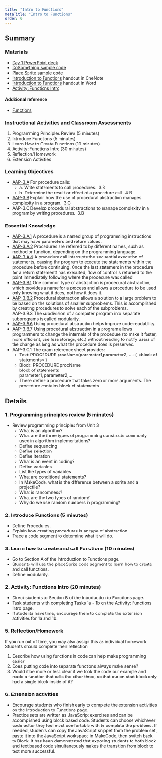 ```yaml
---
title: "Intro to Functions"
metaTitle: "Intro to Functions"
order: 0
---
```


## Summary

### Materials

* [Day 1 PowerPoint deck](https://1drv.ms/p/s!AqsgsTyHBmRBkHH-DeqCqztjgdPi?e=8ShAIc)
* [DoSomething sample code](https://makecode.com/_dpa8o38asH3s)
* [Place Sprite sample code](https://makecode.com/_eHsAWYesxEu7)
* [Introduction to Functions](/unit-5/day-1/introduction-to-functions) handout in OneNote
* [Introduction to Functions](https://1drv.ms/w/s!AqsgsTyHBmRBkHCcF-mCg8tNfOZi?e=zSt069) handout in Word
* [Activity: Functions Intro](https://arcade.makecode.com/courses/csintro2/functions/intro)

#### Additional reference

* [Functions](https://minecraft.makecode.com/courses/csintro/functions/overview)

### Instructional Activities and Classroom Assessments 

1. Programming Principles Review (5 minutes)
2. Introduce Functions (5 minutes)
3. Learn How to Create Functions (10 minutes)
4. Activity: Functions Intro (30 minutes)
5. Reflection/Homework
6. Extension Activities

### Learning Objectives 

* [AAP-3.A](https://apcentral.collegeboard.org/pdf/ap-computer-science-principles-course-and-exam-description.pdf?course=ap-computer-science-principles#page=91) For procedure calls:
    * a. Write statements to call procedures. 3.B
    * b. Determine the result or effect of a procedure call. 4.B
* [AAP-3.B](https://apcentral.collegeboard.org/pdf/ap-computer-science-principles-course-and-exam-description.pdf?course=ap-computer-science-principles#page=94) Explain how the use of procedural abstraction manages complexity in a program. [3.C](https://apcentral.collegeboard.org/pdf/ap-computer-science-principles-course-and-exam-description.pdf?course=ap-computer-science-principles#page=23)
* AAP-3.C Develop procedural abstractions to manage complexity in a program by writing procedures. 3.B

### Essential Knowledge

* [AAP-3.A.1](https://apcentral.collegeboard.org/pdf/ap-computer-science-principles-course-and-exam-description.pdf?course=ap-computer-science-principles#page=91) A procedure is a named group of programming instructions that may have parameters and return values. 
* [AAP-3.A.2](https://apcentral.collegeboard.org/pdf/ap-computer-science-principles-course-and-exam-description.pdf?course=ap-computer-science-principles#page=91) Procedures are referred to by different names, such as method or function, depending on the programming language. 
* [AAP-3.A.4](https://apcentral.collegeboard.org/pdf/ap-computer-science-principles-course-and-exam-description.pdf?course=ap-computer-science-principles#page=91) A procedure call interrupts the sequential execution of statements, causing the program to execute the statements within the procedure before continuing. Once the last statement in the procedure (or a return statement) has executed, flow of control is returned to the point immediately following where the procedure was called. 
* [AAP-3.B.1](https://apcentral.collegeboard.org/pdf/ap-computer-science-principles-course-and-exam-description.pdf?course=ap-computer-science-principles#page=94) One common type of abstraction is procedural abstraction, which provides a name for a process and allows a procedure to be used only knowing what it does, not how it does it.
* [AAP-3.B.2](https://apcentral.collegeboard.org/pdf/ap-computer-science-principles-course-and-exam-description.pdf?course=ap-computer-science-principles#page=94) Procedural abstraction allows a solution to a large problem to be based on the solutions of smaller subproblems. This is accomplished by creating procedures to solve each of the subproblems.  
AAP-3.B.3 The subdivision of a computer program into separate subprograms is called modularity. 
* [AAP-3.B.6](https://apcentral.collegeboard.org/pdf/ap-computer-science-principles-course-and-exam-description.pdf?course=ap-computer-science-principles#page=95) Using procedural abstraction helps improve code readability.  
* [AAP-3.B.7](https://apcentral.collegeboard.org/pdf/ap-computer-science-principles-course-and-exam-description.pdf?course=ap-computer-science-principles#page=95) Using procedural abstraction in a program allows programmers to change the internals of the procedure (to make it faster, more efficient, use less storage, etc.) without needing to notify users of the change as long as what the procedure does is preserved.  
* AAP-3.C.1 The exam reference sheet provides:
    * Text: PROCEDURE procName(parameter1,parameter2, ...) { &lt;block of statements&gt; }
    * Block: PROCEDURE procName<br/>block of statements<br/>parameter1, parameter2,...
    * These define a procedure that takes zero or more arguments. The procedure contains block of statements.

## Details

### 1. Programming principles review (5 minutes)

* Review programming principles from Unit 3
    * What is an algorithm?
    * What are the three types of programming constructs commonly used in algorithm implementations?
    * Define sequencing
    * Define selection
    * Define iteration
    * What is an event in coding?
    * Define variables
    * List the types of variables
    * What are conditional statements?
    * In MakeCode, what is the difference between a sprite and a projectile?
    * What is randomness?
    * What are the two types of random?
    * Why do we use random numbers in programming?

### 2. Introduce Functions (5 minutes)

* Define Procedures.
* Explain how creating procedures is an type of abstraction.
* Trace a code segment to determine what it will do.

### 3. Learn how to create and call Functions (10 minutes)

* Go to Section A of the Introduction to Functions page.
* Students will use the placeSprite code segment to learn how to create and call functions.
* Define modularity.

### 2. Activity: Functions Intro  (20 minutes) 

* Direct students to Section B of the Introduction to Functions page.
* Task students with completing Tasks 1a - 1b on the Activity: Functions Intro page.
* If students have time, encourage them to complete the extension activities for 1a and 1b.

### 5. Reflection/Homework

If you run out of time, you may also assign this as individual homework. Students should complete their reflection.

1. Describe how using functions in code can help make programming easier
2. Does putting code into separate functions always make sense?
3. Would it be more or less clear if we took the code our example and made a function that calls the other three, so that our on start block only had a single block inside of it?

### 6. Extension activities

* Encourage students who finish early to complete the extension activities on the Introduction to Functions page.
* Practice sets are written as JavaScript exercises and can be accomplished using block based code. Students can choose whichever code editor they feel most comfortable with to complete the problems. If needed, students can copy the JavaScript snippet from the problem set, paste it into the JavaScript workspace in MakeCode, then switch back to Block. It has been demonstrated that exposing students to both block and text based code simultaneously makes the transition from block to text more successful.
